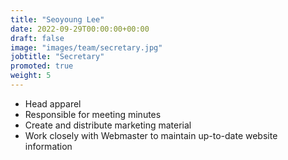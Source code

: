 ```yaml
---
title: "Seoyoung Lee"
date: 2022-09-29T00:00:00+00:00
draft: false
image: "images/team/secretary.jpg"
jobtitle: "Secretary"
promoted: true
weight: 5
---
```


- Head apparel
- Responsible for meeting minutes
- Create and distribute marketing material
- Work closely with Webmaster to maintain up-to-date website information
